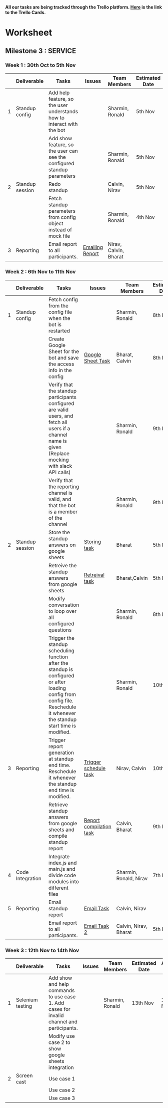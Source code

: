 #### All our tasks are being tracked through the Trello platform. [Here](https://trello.com/b/xPCqntUz/milestone3) is the link to the Trello Cards.


# Worksheet

## Milestone 3 : SERVICE

### Week 1 : 30th Oct to 5th Nov  
  
|   | Deliverable    | Tasks | Issues | Team Members  | Estimated Date | Actual Date |
|---|----------------|-------|--------|---------------|----------------|-------------|
| 1 | Standup config | Add help feature, so the user understands how to interact with the bot |  | Sharmin, Ronald | 5th Nov | 5th Nov |
|   |                | Add show feature, so the user can see the configured standup parameters | | Sharmin, Ronald | 5th Nov | 5th Nov |
| 2 | Standup session| Redo standup                |  | Calvin, Nirav  | 5th Nov | 5th Nov |
|   |                | Fetch standup parameters from config object instead of mock file |  | Sharmin, Ronald | 4th Nov | 5th Nov |
| 3 | Reporting      | Email report to all participants. | [Emailing Report](https://trello.com/c/JfeU3Inr) | Nirav, Calvin, Bharat | 

### Week 2 : 6th Nov to 11th Nov   

|   | Deliverable    | Tasks | Issues | Team Members  | Estimated Date | Actual Date |
|---|----------------|-------|--------|---------------|----------------|-------------|
| 1 | Standup config | Fetch config from the config file when the bot is restarted | | Sharmin, Ronald | 8th Nov | 9th Nov |
|   |                | Create Google Sheet for the bot and save the access info in the config | [Google Sheet Task](https://trello.com/c/nRSCJR7M) | Bharat, Calvin | 8th Nov |  |
|   |                | Verify that the standup participants configured are valid users, and fetch all users if a channel name is given (Replace mocking with slack API calls) |  | Sharmin, Ronald | 9th Nov | 10th Nov |
|   |                | Verify that the reporting channel is valid, and that the bot is a member of the channel |  | Sharmin, Ronald | 9th Nov | 10th Nov |
| 2 | Standup session| Store the standup answers on google sheets | [Storing task](https://trello.com/c/uJDoxu4c) | Bharat  | 5th Nov | 6th Nov |
|   |                | Retreive the standup answers from google sheets | [Retreival task](https://trello.com/c/IOCjJiZR) | Bharat,Calvin  | 5th Nov | 8th Nov |
|   |                | Modify conversation to loop over all configured questions |  | Sharmin, Ronald | 8th Nov | 9th Nov |
|   |                | Trigger the standup scheduling function after the standup is configured or after loading config from config file. Reschedule it whenever the standup start time is modified. |  | Sharmin, Ronald | 10th Nov | 10th Nov |
| 3 | Reporting      | Trigger report generation at standup end time. Reschedule it whenever the standup end time is modified. | [Trigger schedule task](https://trello.com/c/m9lFRoJF) |  Nirav, Calvin     | 10th Nov | 10th Nov |
|   |                | Retrieve standup answers from google sheets and compile standup report | [Report compilation task](https://trello.com/c/IOCjJiZR) | Calvin, Bharat| 9th Nov | 9th Nov |
| 4 | Code Integration | Integrate index.js and main.js and divide code modules into different files |  | Sharmin, Ronald, Nirav | 7th Nov | 9th Nov |
| 5 | Reporting      | Email standup report        | [Email Task](https://trello.com/c/dlNQMDKT) | Calvin, Nirav  | | |
|   |  | Email report to all participants.         | [Email Task 2](https://trello.com/c/JfeU3Inr) | Calvin, Nirav, Bharat  | 5th Nov | 8th Nov|

### Week 3 : 12th Nov to 14th Nov   

|   | Deliverable    | Tasks | Issues | Team Members  | Estimated Date | Actual Date |
|---|----------------|-------|--------|---------------|----------------|-------------|
| 1 | Selenium testing | Add show and help commands to use case 1. Add cases for invalid channel and participants. |  |Sharmin, Ronald | 13th Nov | 13th Nov |
|   |                  | Modify use case 2 to show google sheets integration |  | | | |
| 2 | Screen cast      | Use case 1                                  |  |   |  |   |
|   |                  | Use case 2                                  |  |   |  |   |
|   |                  | Use case 3                                  |  |   |  |   |
